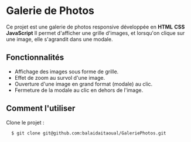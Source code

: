 # Galerie de Photos 

Ce projet est une galerie de photos responsive développée en 
**HTML**
**CSS**
**JavaScript**
Il permet d'afficher une grille d'images, et lorsqu'on clique sur une image, elle s'agrandit dans une modale.

## Fonctionnalités

- Affichage des images sous forme de grille.
- Effet de zoom au survol d'une image.
- Ouverture d'une image en grand format (modale) au clic.
- Fermeture de la modale au clic en dehors de l'image.

## Comment l'utiliser

 Clone le projet :
```
  $ git clone git@github.com:balaidaitaoual/GaleriePhotos.git
```


